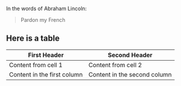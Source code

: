 In the words of Abraham Lincoln:
> Pardon my French

## Here is a table

First Header | Second Header
------------ | -------------
Content from cell 1 | Content from cell 2
Content in the first column | Content in the second column
